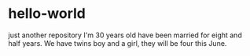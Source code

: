 # hello-world
just another repository
I'm 30 years old have been married for eight and half years. 
We have twins boy and a girl, they will be four this June. 
